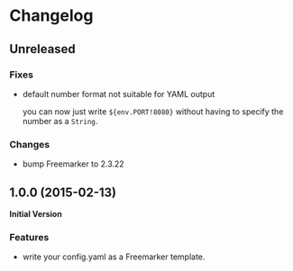 # Changelog

## Unreleased

### Fixes

- default number format not suitable for YAML output

    you can now just write `${env.PORT!8080}` without having to specify the
    number as a `String`.

### Changes

- bump Freemarker to 2.3.22

## 1.0.0 (2015-02-13)

**Initial Version**

### Features

- write your config.yaml as a Freemarker template.
